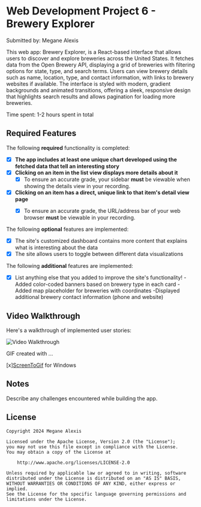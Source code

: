 # Web Development Project 6 - Brewery Explorer

Submitted by: Megane Alexis

This web app: Brewery Explorer, is a React-based interface that allows users to discover and explore breweries across the United States. It fetches data from the Open Brewery API, displaying a grid of breweries with filtering options for state, type, and search terms. Users can view brewery details such as name, location, type, and contact information, with links to brewery websites if available. The interface is styled with modern, gradient backgrounds and animated transitions, offering a sleek, responsive design that highlights search results and allows pagination for loading more breweries.

Time spent: 1-2 hours spent in total

## Required Features

The following **required** functionality is completed:

- [X] **The app includes at least one unique chart developed using the fetched data that tell an interesting story**
- [X] **Clicking on an item in the list view displays more details about it**
  - [X] To ensure an accurate grade, your sidebar **must** be viewable when showing the details view in your recording.
- [X] **Clicking on an item has a direct, unique link to that item's detail view page**
  - [X] To ensure an accurate grade, the URL/address bar of your web browser **must** be viewable in your recording.  


The following **optional** features are implemented:

- [X] The site's customized dashboard contains more content that explains what is interesting about the data
- [X] The site allows users to toggle between different data visualizations

The following **additional** features are implemented:

* [X] List anything else that you added to improve the site's functionality!
-Added color-coded banners based on brewery type in each card
-Added map placeholder for breweries with coordinates
-Displayed additional brewery contact information (phone and website)

## Video Walkthrough

Here's a walkthrough of implemented user stories:

<img src='http://i.imgur.com/link/to/your/gif/file.gif' title='Video Walkthrough' width='' alt='Video Walkthrough' />

<!-- Replace this with whatever GIF tool you used! -->
GIF created with ...  
<!-- Recommended tools:
[Kap](https://getkap.co/) for macOS
[peek](https://github.com/phw/peek) for Linux. 
-->
[x][ScreenToGif](https://www.screentogif.com/) for Windows

## Notes

Describe any challenges encountered while building the app.

## License

    Copyright 2024 Megane Alexis

    Licensed under the Apache License, Version 2.0 (the "License");
    you may not use this file except in compliance with the License.
    You may obtain a copy of the License at

        http://www.apache.org/licenses/LICENSE-2.0

    Unless required by applicable law or agreed to in writing, software
    distributed under the License is distributed on an "AS IS" BASIS,
    WITHOUT WARRANTIES OR CONDITIONS OF ANY KIND, either express or implied.
    See the License for the specific language governing permissions and
    limitations under the License.